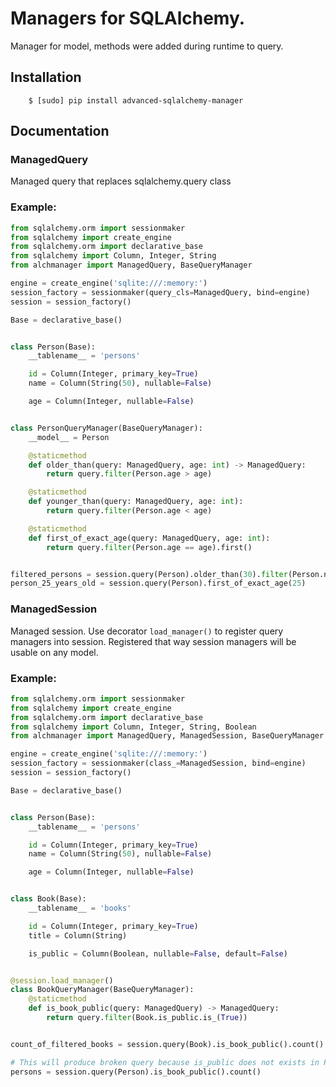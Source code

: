 # Managers for SQLAlchemy.
Manager for model, methods were added during runtime to query.

## Installation

```
    $ [sudo] pip install advanced-sqlalchemy-manager
```

## Documentation

### ManagedQuery
Managed query that replaces sqlalchemy.query class

### Example:

```python
from sqlalchemy.orm import sessionmaker
from sqlalchemy import create_engine
from sqlalchemy.orm import declarative_base
from sqlalchemy import Column, Integer, String
from alchmanager import ManagedQuery, BaseQueryManager

engine = create_engine('sqlite:///:memory:')
session_factory = sessionmaker(query_cls=ManagedQuery, bind=engine)
session = session_factory()

Base = declarative_base()


class Person(Base):
    __tablename__ = 'persons'

    id = Column(Integer, primary_key=True)
    name = Column(String(50), nullable=False)

    age = Column(Integer, nullable=False)


class PersonQueryManager(BaseQueryManager):
    __model__ = Person

    @staticmethod
    def older_than(query: ManagedQuery, age: int) -> ManagedQuery:
        return query.filter(Person.age > age)

    @staticmethod
    def younger_than(query: ManagedQuery, age: int):
        return query.filter(Person.age < age)

    @staticmethod
    def first_of_exact_age(query: ManagedQuery, age: int):
        return query.filter(Person.age == age).first()


filtered_persons = session.query(Person).older_than(30).filter(Person.name.contains('_')).younger_than(60).all()
person_25_years_old = session.query(Person).first_of_exact_age(25)
```

### ManagedSession

Managed session. 
Use decorator ``load_manager()`` to register query managers into session.
Registered that way session managers will be usable on any model.

### Example:

```python
from sqlalchemy.orm import sessionmaker
from sqlalchemy import create_engine
from sqlalchemy.orm import declarative_base
from sqlalchemy import Column, Integer, String, Boolean
from alchmanager import ManagedQuery, ManagedSession, BaseQueryManager

engine = create_engine('sqlite:///:memory:')
session_factory = sessionmaker(class_=ManagedSession, bind=engine)
session = session_factory()

Base = declarative_base()


class Person(Base):
    __tablename__ = 'persons'

    id = Column(Integer, primary_key=True)
    name = Column(String(50), nullable=False)

    age = Column(Integer, nullable=False)


class Book(Base):
    __tablename__ = 'books'

    id = Column(Integer, primary_key=True)
    title = Column(String)

    is_public = Column(Boolean, nullable=False, default=False)


@session.load_manager()
class BookQueryManager(BaseQueryManager):
    @staticmethod
    def is_book_public(query: ManagedQuery) -> ManagedQuery:
        return query.filter(Book.is_public.is_(True))


count_of_filtered_books = session.query(Book).is_book_public().count()

# This will produce broken query because is_public does not exists in Person model
persons = session.query(Person).is_book_public().count()
```